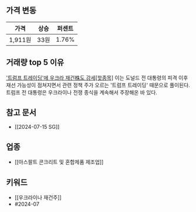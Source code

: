 ## 가격 변동
| 가격     | 상승  | 퍼센트   |
| ------ | --- | ----- |
| 1,911원 | 33원 | 1.76% |
## 거래량 top 5 이유
['트럼프 트레이딩'에 우크라 재건株도 강세[핫종목]](https://n.news.naver.com/mnews/article/421/0007665226)
이는 도널드 전 대통령의 피격 이후 재선 가능성이 점쳐지면서 관련 정책 주가 오르는 '트럼프 트레이딩' 때문으로 풀이된다. 트럼프 전 대통령은 우크라이나 전쟁 종식을 계속해서 주장해온 바 있다.
## 참고 문서
- [[2024-07-15 SG]]
## 업종
- [[아스팔트 콘크리트 및 혼합제품 제조업]]
## 키워드
- [[우크라이나 재건주]]
- #2024-07 